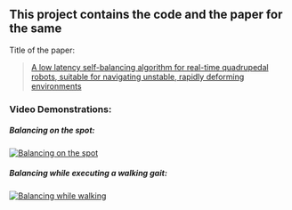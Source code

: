 ## This project contains the code and the paper for the same

Title of the paper:
> [A low latency self-balancing algorithm for real-time quadrupedal robots, suitable for navigating unstable, rapidly deforming environments](https://www.researchgate.net/publication/359050100_A_low_latency_self-balancing_algorithm_for_real-time_quadrupedal_robots_suitable_for_navigating_unstable_rapidly_deforming_environments)

### Video Demonstrations:

##### Balancing on the spot:
[![Balancing on the spot](https://youtu.be/sDX-ZdtIA2w/0.jpg)](https://youtu.be/sDX-ZdtIA2w)

##### Balancing while executing a walking gait:
[![Balancing while walking](https://youtu.be/s8k-fulf5qg/0.jpg)](https://youtu.be/s8k-fulf5qg)